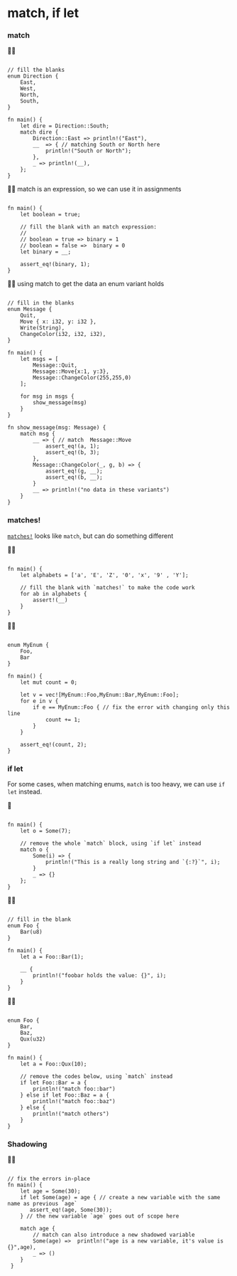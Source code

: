 # match, if let

### match
🌟🌟
```rust,editable

// fill the blanks
enum Direction {
    East,
    West,
    North,
    South,
}

fn main() {
    let dire = Direction::South;
    match dire {
        Direction::East => println!("East"),
        __  => { // matching South or North here
            println!("South or North");
        },
        _ => println!(__),
    };
}
```

🌟🌟 match is an expression, so we can use it in assignments
```rust,editable

fn main() {
    let boolean = true;

    // fill the blank with an match expression:
    //
    // boolean = true => binary = 1
    // boolean = false =>  binary = 0
    let binary = __;

    assert_eq!(binary, 1);
}
```

🌟🌟 using match to get the data an enum variant holds
```rust,editable

// fill in the blanks
enum Message {
    Quit,
    Move { x: i32, y: i32 },
    Write(String),
    ChangeColor(i32, i32, i32),
}

fn main() {
    let msgs = [
        Message::Quit,
        Message::Move{x:1, y:3},
        Message::ChangeColor(255,255,0)
    ];

    for msg in msgs {
        show_message(msg)
    }
} 

fn show_message(msg: Message) {
    match msg {
        __ => { // match  Message::Move
            assert_eq!(a, 1);
            assert_eq!(b, 3);
        },
        Message::ChangeColor(_, g, b) => {
            assert_eq!(g, __);
            assert_eq!(b, __);
        }
        __ => println!("no data in these variants")
    }
}
```

### matches!
[`matches!`](https://doc.rust-lang.org/stable/core/macro.matches.html) looks like `match`, but can do something different

🌟🌟
```rust,editable

fn main() {
    let alphabets = ['a', 'E', 'Z', '0', 'x', '9' , 'Y'];

    // fill the blank with `matches!` to make the code work
    for ab in alphabets {
        assert!(__)
    }
} 
```

🌟🌟
```rust,editable

enum MyEnum {
    Foo,
    Bar
}

fn main() {
    let mut count = 0;

    let v = vec![MyEnum::Foo,MyEnum::Bar,MyEnum::Foo];
    for e in v {
        if e == MyEnum::Foo { // fix the error with changing only this line
            count += 1;
        }
    }

    assert_eq!(count, 2);
}
```

### if let
For some cases, when matching enums, `match` is too heavy, we can use `if let` instead.

🌟 
```rust,editable

fn main() {
    let o = Some(7);

    // remove the whole `match` block, using `if let` instead 
    match o {
        Some(i) => {
            println!("This is a really long string and `{:?}`", i);
        }
        _ => {}
    };
}
```

🌟🌟
```rust,editable

// fill in the blank
enum Foo {
    Bar(u8)
}

fn main() {
    let a = Foo::Bar(1);

    __ {
        println!("foobar holds the value: {}", i);
    }
}
```

🌟🌟
```rust,editable

enum Foo {
    Bar,
    Baz,
    Qux(u32)
}

fn main() {
    let a = Foo::Qux(10);

    // remove the codes below, using `match` instead 
    if let Foo::Bar = a {
        println!("match foo::bar")
    } else if let Foo::Baz = a {
        println!("match foo::baz")
    } else {
        println!("match others")
    }
}
```

### Shadowing
🌟🌟
```rust,editable

// fix the errors in-place
fn main() {
    let age = Some(30);
    if let Some(age) = age { // create a new variable with the same name as previous `age`
       assert_eq!(age, Some(30));
    } // the new variable `age` goes out of scope here
    
    match age {
        // match can also introduce a new shadowed variable
        Some(age) =>  println!("age is a new variable, it's value is {}",age),
        _ => ()
    }
 }
 ```
